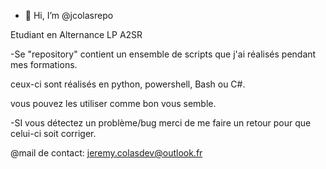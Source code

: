 - 👋 Hi, I’m @jcolasrepo


Etudiant en Alternance LP A2SR

-Se "repository" contient un ensemble de scripts que j'ai réalisés pendant mes formations.

ceux-ci sont réalisés en python, powershell, Bash ou C#.

vous pouvez les utiliser comme bon vous semble.

-SI vous détectez un problème/bug merci de me faire un retour pour que celui-ci soit corriger.



@mail de contact: jeremy.colasdev@outlook.fr
